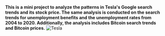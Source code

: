 **This is a mini project to analyze the patterns in Tesla's Google search trends and its stock price. The same analysis is conducted on the search trends for unemployment benefits and the unemployment rates from 2004 to 2020. Additionally, the analysis includes Bitcoin search trends and Bitcoin prices.**
![Tesla](https://github.com/Dorcatz123/Google-trends-and-data-visualization/assets/120886051/da9cea85-4bd3-44a9-becb-2c6126bf7fb9)
